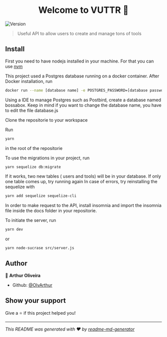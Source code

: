 <h1 align="center">Welcome to VUTTR 👋</h1>
<p>
  <img alt="Version" src="https://img.shields.io/badge/version-1.0.0-blue.svg?cacheSeconds=2592000" />
</p>

> Useful API to allow users to create and manage tons of tools 

## Install

First you need to have nodejs installed in your machine. For that you can use [nvm](https://github.com/nvm-sh/nvm)


This project used a Postgres database running on a docker container.
After Docker installation, run

```sh
docker run --name [database name] -e POSTGRES_PASSWORD=[database password] -p 5432:5432 -d postgres 
```

Using a IDE to manage Postgres such as Postbird, create a database named bossabox.
Keep in mind if you want to change the database name, you have to edit the file database.js 

Clone the repositorie to your workspace

Run

```sh
yarn 
```
in the root of the repositorie

To use the migrations in your project, run

```sh
yarn sequelize db:migrate
```

If it works, two new tables ( users and tools) will be in your database. If only one table comes up, try running again
In case of errors, try reinstalling the sequelize with

```sh
yarn add sequelize sequelize-cli
```
In order to make request to the API, install insomnia and import the insomnia file inside the docs folder in your repositorie.

To initiate the server, run 
```sh
yarn dev
```
or

```sh
yarn node-sucrase src/server.js
```

## Author

👤 **Arthur Oliveira**

* Github: [@OlvArthur](https://github.com/OlvArthur)

## Show your support

Give a ⭐️ if this project helped you!

***
_This README was generated with ❤️ by [readme-md-generator](https://github.com/kefranabg/readme-md-generator)_
